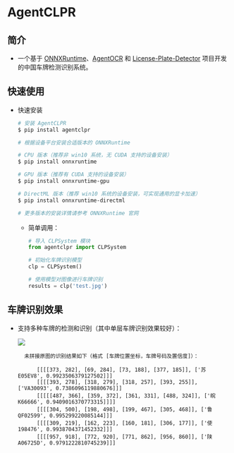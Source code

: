 # AgentCLPR
## 简介
* 一个基于 [ONNXRuntime](https://github.com/microsoft/onnxruntime)、[AgentOCR](https://github.com/AgentMaker/AgentOCR) 和 [License-Plate-Detector](https://github.com/zeusees/License-Plate-Detector) 项目开发的中国车牌检测识别系统。

## 快速使用
* 快速安装

    ```bash
    # 安装 AgentCLPR
    $ pip install agentclpr

    # 根据设备平台安装合适版本的 ONNXRuntime

    # CPU 版本（推荐非 win10 系统，无 CUDA 支持的设备安装）
    $ pip install onnxruntime

    # GPU 版本（推荐有 CUDA 支持的设备安装）
    $ pip install onnxruntime-gpu

    # DirectML 版本（推荐 win10 系统的设备安装，可实现通用的显卡加速）
    $ pip install onnxruntime-directml

    # 更多版本的安装详情请参考 ONNXRuntime 官网
    ```

    * 简单调用：

        ```python
        # 导入 CLPSystem 模块
        from agentclpr import CLPSystem

        # 初始化车牌识别模型
        clp = CLPSystem()

        # 使用模型对图像进行车牌识别
        results = clp('test.jpg')
        ```

## 车牌识别效果

* 支持多种车牌的检测和识别（其中单层车牌识别效果较好）：

    ![](https://img-blog.csdnimg.cn/e5801d1a4d394d8ba7b50bed4b0a6b55.png)
        
        未拼接原图的识别结果如下（格式 [车牌位置坐标，车牌号码及置信度]）：
        
            [[[[373, 282], [69, 284], [73, 188], [377, 185]], ['苏E05EV8', 0.9923506379127502]]]
            [[[[393, 278], [318, 279], [318, 257], [393, 255]], ['VA30093', 0.7386096119880676]]]
            [[[[[487, 366], [359, 372], [361, 331], [488, 324]], ['皖K66666', 0.9409016370773315]]]]
            [[[[304, 500], [198, 498], [199, 467], [305, 468]], ['鲁QF02599', 0.995299220085144]]]
            [[[[309, 219], [162, 223], [160, 181], [306, 177]], ['使198476', 0.9938704371452332]]]
            [[[[957, 918], [772, 920], [771, 862], [956, 860]], ['陕A06725D', 0.9791222810745239]]]

